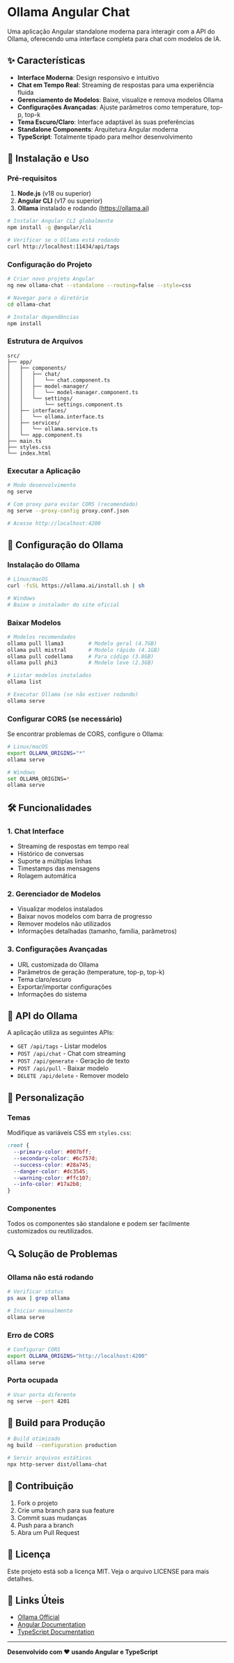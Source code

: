 # Ollama Angular Chat

Uma aplicação Angular standalone moderna para interagir com a API do Ollama, oferecendo uma interface completa para chat com modelos de IA.

## ✨ Características

- **Interface Moderna**: Design responsivo e intuitivo
- **Chat em Tempo Real**: Streaming de respostas para uma experiência fluida
- **Gerenciamento de Modelos**: Baixe, visualize e remova modelos Ollama
- **Configurações Avançadas**: Ajuste parâmetros como temperature, top-p, top-k
- **Tema Escuro/Claro**: Interface adaptável às suas preferências
- **Standalone Components**: Arquitetura Angular moderna
- **TypeScript**: Totalmente tipado para melhor desenvolvimento

## 🚀 Instalação e Uso

### Pré-requisitos

1. **Node.js** (v18 ou superior)
2. **Angular CLI** (v17 ou superior)
3. **Ollama** instalado e rodando (https://ollama.ai)

```bash
# Instalar Angular CLI globalmente
npm install -g @angular/cli

# Verificar se o Ollama está rodando
curl http://localhost:11434/api/tags
```

### Configuração do Projeto

```bash
# Criar novo projeto Angular
ng new ollama-chat --standalone --routing=false --style=css

# Navegar para o diretório
cd ollama-chat

# Instalar dependências
npm install
```

### Estrutura de Arquivos

```
src/
├── app/
│   ├── components/
│   │   ├── chat/
│   │   │   └── chat.component.ts
│   │   ├── model-manager/
│   │   │   └── model-manager.component.ts
│   │   └── settings/
│   │       └── settings.component.ts
│   ├── interfaces/
│   │   └── ollama.interface.ts
│   ├── services/
│   │   └── ollama.service.ts
│   └── app.component.ts
├── main.ts
├── styles.css
└── index.html
```

### Executar a Aplicação

```bash
# Modo desenvolvimento
ng serve

# Com proxy para evitar CORS (recomendado)
ng serve --proxy-config proxy.conf.json

# Acesse http://localhost:4200
```

## 🔧 Configuração do Ollama

### Instalação do Ollama

```bash
# Linux/macOS
curl -fsSL https://ollama.ai/install.sh | sh

# Windows
# Baixe o instalador do site oficial
```

### Baixar Modelos

```bash
# Modelos recomendados
ollama pull llama3        # Modelo geral (4.7GB)
ollama pull mistral       # Modelo rápido (4.1GB)
ollama pull codellama     # Para código (3.8GB)
ollama pull phi3          # Modelo leve (2.3GB)

# Listar modelos instalados
ollama list

# Executar Ollama (se não estiver rodando)
ollama serve
```

### Configurar CORS (se necessário)

Se encontrar problemas de CORS, configure o Ollama:

```bash
# Linux/macOS
export OLLAMA_ORIGINS="*"
ollama serve

# Windows
set OLLAMA_ORIGINS=*
ollama serve
```

## 🛠️ Funcionalidades

### 1. Chat Interface

- Streaming de respostas em tempo real
- Histórico de conversas
- Suporte a múltiplas linhas
- Timestamps das mensagens
- Rolagem automática

### 2. Gerenciador de Modelos

- Visualizar modelos instalados
- Baixar novos modelos com barra de progresso
- Remover modelos não utilizados
- Informações detalhadas (tamanho, família, parâmetros)

### 3. Configurações Avançadas

- URL customizada do Ollama
- Parâmetros de geração (temperature, top-p, top-k)
- Tema claro/escuro
- Exportar/importar configurações
- Informações do sistema

## 📡 API do Ollama

A aplicação utiliza as seguintes APIs:

- `GET /api/tags` - Listar modelos
- `POST /api/chat` - Chat com streaming
- `POST /api/generate` - Geração de texto
- `POST /api/pull` - Baixar modelo
- `DELETE /api/delete` - Remover modelo

## 🎨 Personalização

### Temas

Modifique as variáveis CSS em `styles.css`:

```css
:root {
  --primary-color: #007bff;
  --secondary-color: #6c757d;
  --success-color: #28a745;
  --danger-color: #dc3545;
  --warning-color: #ffc107;
  --info-color: #17a2b8;
}
```

### Componentes

Todos os componentes são standalone e podem ser facilmente customizados ou reutilizados.

## 🔍 Solução de Problemas

### Ollama não está rodando

```bash
# Verificar status
ps aux | grep ollama

# Iniciar manualmente
ollama serve
```

### Erro de CORS

```bash
# Configurar CORS
export OLLAMA_ORIGINS="http://localhost:4200"
ollama serve
```

### Porta ocupada

```bash
# Usar porta diferente
ng serve --port 4201
```

## 📝 Build para Produção

```bash
# Build otimizado
ng build --configuration production

# Servir arquivos estáticos
npx http-server dist/ollama-chat
```

## 🤝 Contribuição

1. Fork o projeto
2. Crie uma branch para sua feature
3. Commit suas mudanças
4. Push para a branch
5. Abra um Pull Request

## 📄 Licença

Este projeto está sob a licença MIT. Veja o arquivo LICENSE para mais detalhes.

## 🔗 Links Úteis

- [Ollama Official](https://ollama.ai)
- [Angular Documentation](https://angular.io)
- [TypeScript Documentation](https://typescriptlang.org)

---

**Desenvolvido com ❤️ usando Angular e TypeScript**
